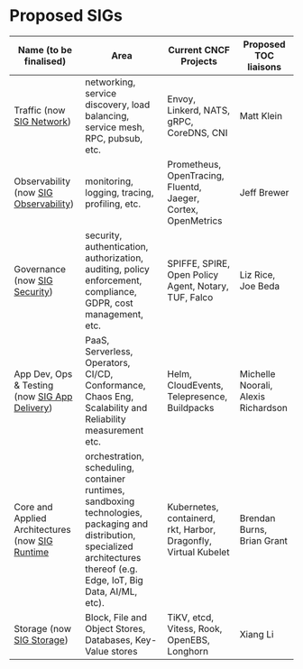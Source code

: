 # Proposed SIGs

| Name (to be finalised)  | Area        | Current CNCF Projects | Proposed TOC liaisons | 
| ------------------------|-------------|-----------------------|-----------------------|
| Traffic (now [SIG Network](https://github.com/cncf/sig-network)) | networking, service discovery, load balancing, service mesh, RPC, pubsub, etc. | Envoy, Linkerd, NATS, gRPC, CoreDNS, CNI | Matt Klein |
| Observability (now [SIG Observability](https://github.com/cncf/sig-observability)) | monitoring, logging, tracing, profiling, etc. | Prometheus, OpenTracing, Fluentd, Jaeger, Cortex, OpenMetrics | Jeff Brewer |
| Governance (now [SIG Security](https://github.com/cncf/sig-security)) | security, authentication, authorization, auditing, policy enforcement, compliance, GDPR, cost management, etc. | SPIFFE, SPIRE, Open Policy Agent, Notary, TUF,  Falco | Liz Rice, Joe Beda |
| App Dev, Ops & Testing (now [SIG App Delivery](https://github.com/cncf/sig-app-delivery)) | PaaS, Serverless, Operators, CI/CD,  Conformance, Chaos Eng, Scalability and Reliability measurement etc. | Helm, CloudEvents, Telepresence, Buildpacks | Michelle Noorali, Alexis Richardson | 
| Core and Applied Architectures (now [SIG Runtime](https://github.com/cncf/toc/tree/main/sigs#sig-runtime) | orchestration, scheduling, container runtimes, sandboxing technologies, packaging and distribution, specialized architectures thereof (e.g. Edge, IoT, Big Data, AI/ML, etc). | Kubernetes, containerd, rkt, Harbor, Dragonfly, Virtual Kubelet | Brendan Burns, Brian Grant |
| Storage (now [SIG Storage](https://github.com/cncf/sig-storage)) | Block, File and Object Stores, Databases, Key-Value stores | TiKV, etcd, Vitess, Rook, OpenEBS, Longhorn | Xiang Li |